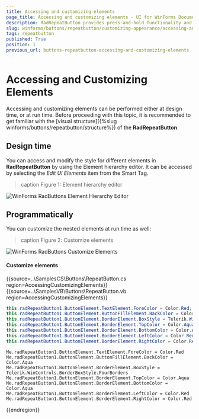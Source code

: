 ```yaml
---
title: Accessing and customizing elements
page_title: Accessing and customizing elements - UI for WinForms Documentation
description: RadRepeatButton provides press-and-hold functionality and it is an ideal UI element for allowing users to control an increasing or decreasing value, such as volume or brightness. 
slug: winforms/buttons/repeatbutton/customizing-appearance/accessing-and-customizing-elements 
tags: repeatbutton
published: True
position: 1
previous_url: buttons-repeatbutton-accessing-and-customizing-elements 
---
```


# Accessing and Customizing Elements
 
Accessing and customizing elements can be performed either at design time, or at run time. Before proceeding with this topic, it is recommended to get familiar with the [visual structure]({%slug winforms/buttons/repeatbutton/structure%}) of the __RadRepeatButton__.
      

## Design time

You can access and modify the style for different elements in __RadRepeatButton__ by using the Element hierarchy editor. It can be accessed by selecting the *Edit UI Elements* item from the Smart Tag.


>caption Figure 1: Element hierarchy editor

![WinForms RadButtons Element Hierarchy Editor](images/repeatbutton-customizing-appearance-accessing-and-customizing-elements001.png)

## Programmatically

You can customize the nested elements at run time as well:
>caption Figure 2: Customize elements

![WinForms RadButtons Customize Elements](images/repeatbutton-customizing-appearance-accessing-and-customizing-elements002.png)

#### Customize elements 

{{source=..\SamplesCS\Buttons\RepeatButton.cs region=AccessingCustomizingElements}} 
{{source=..\SamplesVB\Buttons\RepeatButton.vb region=AccessingCustomizingElements}} 

````C#
this.radRepeatButton1.ButtonElement.TextElement.ForeColor = Color.Red;
this.radRepeatButton1.ButtonElement.ButtonFillElement.BackColor = Color.Aqua;
this.radRepeatButton1.ButtonElement.BorderElement.BoxStyle = Telerik.WinControls.BorderBoxStyle.FourBorders;
this.radRepeatButton1.ButtonElement.BorderElement.TopColor = Color.Aqua;
this.radRepeatButton1.ButtonElement.BorderElement.BottomColor = Color.Aqua;
this.radRepeatButton1.ButtonElement.BorderElement.LeftColor = Color.Red;
this.radRepeatButton1.ButtonElement.BorderElement.RightColor = Color.Red;

````
````VB.NET
Me.radRepeatButton1.ButtonElement.TextElement.ForeColor = Color.Red
Me.radRepeatButton1.ButtonElement.ButtonFillElement.BackColor = Color.Aqua
Me.radRepeatButton1.ButtonElement.BorderElement.BoxStyle = Telerik.WinControls.BorderBoxStyle.FourBorders
Me.radRepeatButton1.ButtonElement.BorderElement.TopColor = Color.Aqua
Me.radRepeatButton1.ButtonElement.BorderElement.BottomColor = Color.Aqua
Me.radRepeatButton1.ButtonElement.BorderElement.LeftColor = Color.Red
Me.radRepeatButton1.ButtonElement.BorderElement.RightColor = Color.Red

````

{{endregion}} 
